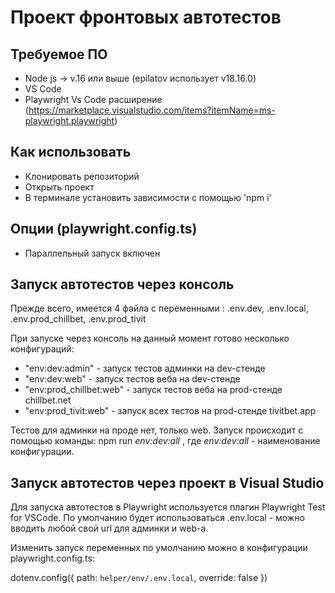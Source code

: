 # Проект фронтовых автотестов

## Требуемое ПО
- Node js -> v.16 или выше (epilatov использует v18.16.0)
- VS Code
- Playwright Vs Code расширение (https://marketplace.visualstudio.com/items?itemName=ms-playwright.playwright)

## Как использовать
- Клонировать репозиторий
- Открыть проект
- В терминале установить зависимости с помощью 'npm i'

## Опции (playwright.config.ts)
- Параллельный запуск включен

## Запуск автотестов через консоль
Прежде всего, имеется 4 файла с переменными : .env.dev, .env.local, .env.prod_chillbet, .env.prod_tivit 

При запуске через консоль на данный момент готово несколько конфигураций:
- "env:dev:admin" - запуск тестов админки на dev-стенде
- "env:dev:web" - запуск тестов веба на dev-стенде
- "env:prod_chillbet:web" - запуск тестов веба на prod-стенде chillbet.net
- "env:prod_tivit:web" - запуск всех тестов на prod-стенде tivitbet.app

Тестов для админки на проде нет, только web. 
Запуск происходит с помощью команды: npm run *env:dev:all* , где *env:dev:all* - наименование конфигурации. 

## Запуск автотестов через проект в Visual Studio
Для запуска автотестов в Playwright используется плагин Playwright Test for VSCode. По умолчанию будет использоваться .env.local - можно вводить любой свой url для админки и web-а.

Изменить запуск переменных по умолчанию можно в конфигурации playwright.config.ts:

dotenv.config({
  path: `helper/env/.env.local`,
  override: false
})
